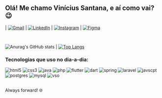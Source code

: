 ## Olá! Me chamo Vinícius Santana, e aí como vai? 😉

| [![Gmail](https://img.shields.io/badge/Gmail-D14836?style=for-the-badge&logo=gmail&logoColor=white)](viniciussantana132@gmail.com) | [![LinkedIn](https://img.shields.io/badge/LinkedIn-0077B5?style=for-the-badge&logo=linkedin&logoColor=white)](www.linkedin.com/in/vinícius-santana-5a4327205) | [![Instagram](https://img.shields.io/badge/Instagram-E4405F?style=for-the-badge&logo=instagram&logoColor=white)](https://www.instagram.com/viniciussantana___) | [![Figma](https://img.shields.io/badge/Figma-F24E1E?style=for-the-badge&logo=figma&logoColor=white)](https://www.figma.com/file/DwrvGzWEUaiCfLbxVLlEgk/App---MinhaEstante?type=design&node-id=0-1&mode=design)

<br>

![Anurag's GitHub stats](https://github-readme-stats.vercel.app/api?username=viniciussantt&show_icons=true&bg_color=00000000) 
|  [![Top Langs](https://github-readme-stats.vercel.app/api/top-langs/?username=viniciussantt&layout=donut)](https://github.com/anuraghazra/github-readme-stats)

### Tecnologias que uso no dia-a-dia: 

<div style="display: inline_block">
    <img alt="html5" src="https://img.shields.io/badge/HTML5-E34F26?style=for-the-badge&logo=html5&logoColor=white"/> 
    <img alt="css3" src="https://img.shields.io/badge/CSS3-1572B6?style=for-the-badge&logo=css3&logoColor=white"/> 
    <img alt="java" src="https://img.shields.io/badge/Java-ED8B00?style=for-the-badge&logo=openjdk&logoColor=white" />
    <img alt="php" src="https://img.shields.io/badge/PHP-777BB4?style=for-the-badge&logo=php&logoColor=white" />
    <img alt="flutter" src="https://img.shields.io/badge/Flutter-02569B?style=for-the-badge&logo=flutter&logoColor=white" />
    <img alt="dart" src="https://img.shields.io/badge/Dart-0175C2?style=for-the-badge&logo=dart&logoColor=white" />
    <img alt="spring" src="https://img.shields.io/badge/Spring-6DB33F?style=for-the-badge&logo=spring&logoColor=white" />
    <img alt="laravel" src="https://img.shields.io/badge/Laravel-FF2D20?style=for-the-badge&logo=laravel&logoColor=white" />
    <img alt="javscpt" src="https://img.shields.io/badge/JavaScript-323330?style=for-the-badge&logo=javascript&logoColor=F7DF1E" />
    <img alt="postgres" src="https://img.shields.io/badge/PostgreSQL-316192?style=for-the-badge&logo=postgresql&logoColor=white" />
    <img alt="mysql" src="https://img.shields.io/badge/MySQL-00000F?style=for-the-badge&logo=mysql&logoColor=white" />
    <img alt="vso" src="https://img.shields.io/badge/Visual_Studio_Code-0078D4?style=for-the-badge&logo=visual%20studio%20code&logoColor=white" />

</div>

<br>

Always forward! 🌐
